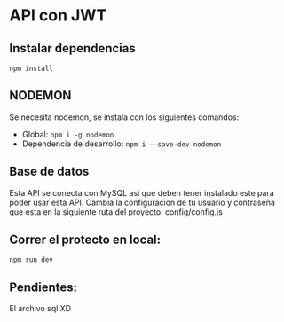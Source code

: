 # API con JWT

## Instalar dependencias 

`npm install`
## NODEMON
 Se necesita nodemon, se instala con los siguientes comandos: 
- Global: `npm i -g nodemon`
- Dependencia de desarrollo: `npm i --save-dev nodemon`



## Base de datos
Esta API se conecta con MySQL asi que deben tener instalado este para poder usar esta API.
Cambia la configuracion de tu usuario y contraseña que esta en la siguiente ruta del proyecto: config/config.js

## Correr el protecto en local:
`npm run dev`

## Pendientes:
El archivo sql XD